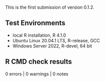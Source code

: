 This is the first submission of version 0.1.2.

## Test Environments

- local R installation, R 4.1.0
- Ubuntu Linux 20.04.1 LTS, R-release, GCC
- Windows Server 2022, R-devel, 64 bit

## R CMD check results

0 errors | 0 warnings | 0 notes

